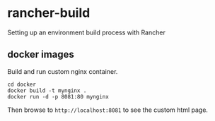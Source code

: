 # rancher-build
Setting up an environment build process with Rancher

## docker images
Build and run custom nginx container.

```
cd docker
docker build -t mynginx .
docker run -d -p 8081:80 mynginx
```
Then browse to `http://localhost:8081` to see the custom html page.
